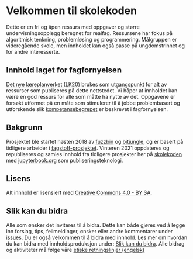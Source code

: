 # Velkommen til skolekoden

Dette er en fri og åpen ressurs med oppgaver og større undervisningsopplegg beregnet for realfag. Ressursene har fokus på algoritmisk tenkning, problemløsing og programmering. Målgruppen er videregående skole, men innholdet kan også passe på ungdomstrinnet og for andre interesserte.

## Innhold laget for fagfornyelsen
[Det nye læreplanverket (LK20)](https://www.udir.no/laring-og-trivsel/lareplanverket/) brukes som utgangspunkt for alt av ressurser som publiseres på dette nettstedet. Vi håper at innholdet kan være en god ressurs for alle som måtte ha nytte av det. Oppgavene er forsøkt utformet på en måte som stimulerer til å jobbe problembasert og utforskende slik [kompetansebegrepet](https://www.udir.no/lk20/overordnet-del/prinsipper-for-laring-utvikling-og-danning/kompetanse-i-fagene/) er beskrevet i fagfornyelsen.

## Bakgrunn
Prosjektet ble startet høsten 2018 av [fuzzbin](https://github.com/fuzzbin) og [bitjungle](https://github.com/bitjungle), og er basert på tidligere arbeider i [fagstoff-prosjektet](https://github.com/fagstoff). Vinteren 2021 oppdateres og republiseres og samles innhold fra tidligere prosjekter her på [skolekoden](https://skolekoden.no) med [jupyterbook.org](https://jupyterbook.org/intro.html) som publiseringsteknologi.

## Lisens
Alt innhold er lisensiert med [Creative Commons 4.0 - BY SA](https://creativecommons.org/licenses/by-sa/4.0/deed.no).

## Slik kan du bidra
Alle som ønsker det inviteres til å bidra. Dette kan både gjøres ved å legge inn forslag, tips, feilmeldinger, ønsker eller andre kommentarer under [issues](https://github.com/fagstoff/Skolekoden/issues). Du er også velkommen til å bidra med innhold. Les mer om hvordan du kan bidra med innholdsproduksjon under: [Slik kan du bidra](CONTRIBUTING.md). Alle bidrag og aktiviteter må følge våre [etiske retningslinjer (engelsk)](CODE_OF_CONDUCT.md)

